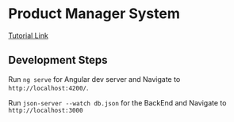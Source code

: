 # Product Manager System

[Tutorial Link](https://www.youtube.com/watch?v=68a-h_xbwXA)

## Development Steps

Run `ng serve` for Angular dev server and Navigate to `http://localhost:4200/`.

Run `json-server --watch db.json` for the BackEnd and Navigate to `http://localhost:3000`
